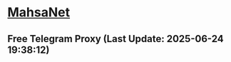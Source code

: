 
# [MahsaNet](https://t.me/mahsa_net)
## Free Telegram Proxy (Last Update: 2025-06-24 19:38:12)

    